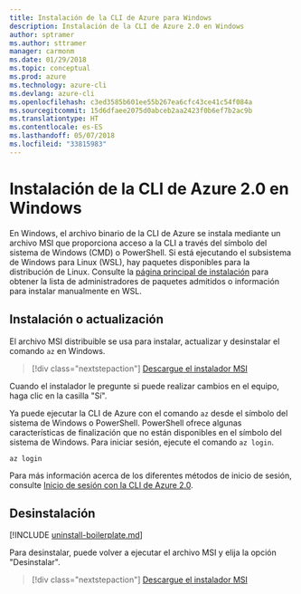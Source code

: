 ```yaml
---
title: Instalación de la CLI de Azure para Windows
description: Instalación de la CLI de Azure 2.0 en Windows
author: sptramer
ms.author: sttramer
manager: carmonm
ms.date: 01/29/2018
ms.topic: conceptual
ms.prod: azure
ms.technology: azure-cli
ms.devlang: azure-cli
ms.openlocfilehash: c3ed3585b601ee55b267ea6cfc43ce41c54f084a
ms.sourcegitcommit: 15d6dfaee2075d0abceb2aa2423f0b6ef7b2ac9b
ms.translationtype: HT
ms.contentlocale: es-ES
ms.lasthandoff: 05/07/2018
ms.locfileid: "33815983"
---
```

# <a name="install-azure-cli-20-on-windows"></a>Instalación de la CLI de Azure 2.0 en Windows

En Windows, el archivo binario de la CLI de Azure se instala mediante un archivo MSI que proporciona acceso a la CLI a través del símbolo del sistema de Windows (CMD) o PowerShell.
Si está ejecutando el subsistema de Windows para Linux (WSL), hay paquetes disponibles para la distribución de Linux. Consulte la [página principal de instalación](install-azure-cli.md) para obtener la lista de administradores de paquetes admitidos o información para instalar manualmente en WSL.

## <a name="install-or-update"></a>Instalación o actualización

El archivo MSI distribuible se usa para instalar, actualizar y desinstalar el comando `az` en Windows.

> [!div class="nextstepaction"]
> [Descargue el instalador MSI](https://aka.ms/installazurecliwindows)

Cuando el instalador le pregunte si puede realizar cambios en el equipo, haga clic en la casilla "Sí".

Ya puede ejecutar la CLI de Azure con el comando `az` desde el símbolo del sistema de Windows o PowerShell. PowerShell ofrece algunas características de finalización que no están disponibles en el símbolo del sistema de Windows. Para iniciar sesión, ejecute el comando `az login`.

```azurecli
az login
```

Para más información acerca de los diferentes métodos de inicio de sesión, consulte [Inicio de sesión con la CLI de Azure 2.0](authenticate-azure-cli.md).

## <a name="uninstall"></a>Desinstalación

[!INCLUDE [uninstall-boilerplate.md](includes/uninstall-boilerplate.md)]

Para desinstalar, puede volver a ejecutar el archivo MSI y elija la opción "Desinstalar".

> [!div class="nextstepaction"]
> [Descargue el instalador MSI](https://aka.ms/installazurecliwindows)
